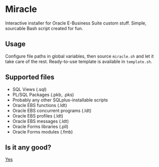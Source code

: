 # Miracle
Interactive installer for Oracle E-Business Suite custom stuff. Simple, sourcable Bash script created for fun.

## Usage
Configure file paths in global variables, then source `miracle.sh` and let it take care of the rest. Ready-to-use template is available in `template.sh`.

## Supported files
- SQL Views (.sql)
- PL/SQL Packages (.pkb, .pks)
- Probably any other SQLplus-installable scripts
- Oracle EBS functions (.ldt)
- Oracle EBS concurrent programs (.ldt)
- Oracle EBS profiles (.ldt)
- Oracle EBS messages (.ldt)
- Oracle Forms libraries (.pll)
- Oracle Forms modules (.fmb) 

## Is it any good?
[Yes](https://news.ycombinator.com/item?id=3067434)